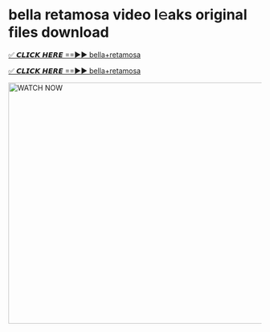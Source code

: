 # bella retamosa video l𝚎aks original files download

<p><a href="https://mediafirer.com/bella+retamosa&ref=titik" rel="nofollow">✅ 𝘾𝙇𝙄𝘾𝙆 𝙃𝙀𝙍𝙀 ==►► bella+retamosa</a></p>

<p><a href="https://mediafirer.com/bella+retamosa&ref=titik" rel="nofollow">✅ 𝘾𝙇𝙄𝘾𝙆 𝙃𝙀𝙍𝙀 ==►► bella+retamosa</a></p>

<p><a rel="nofollow" title="WATCH NOW" href="https://mediafirer.com/bella+retamosa&ref=titik"><img border="bella+retamosa" height="480" width="854" title="WATCH NOW" alt="WATCH NOW" src="https://i.imgur.com/WiGg2rx.gif"></a></p>